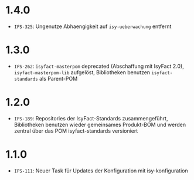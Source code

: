 # 1.4.0
- `IFS-325`: Ungenutze Abhaengigkeit auf `isy-ueberwachung` entfernt

# 1.3.0
- `IFS-262`: `isyfact-masterpom` deprecated (Abschaffung mit IsyFact 2.0), `isyfact-masterpom-lib` aufgelöst, Bibliotheken benutzen `isyfact-standards` als Parent-POM

# 1.2.0
- `IFS-189`: Repositories der IsyFact-Standards zusammengeführt, Bibliotheken benutzen wieder gemeinsames Produkt-BOM und werden zentral über das POM isyfact-standards versioniert

# 1.1.0
- `IFS-111`: Neuer Task für Updates der Konfiguration mit isy-konfiguration
